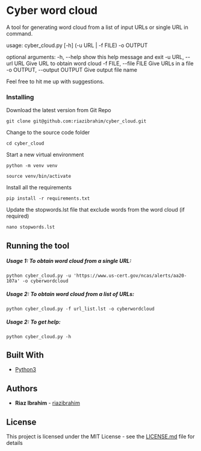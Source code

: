 # Cyber word cloud

A tool for generating word cloud from a list of input URLs or single URL in command.

usage: cyber_cloud.py [-h] (-u URL | -f FILE) -o OUTPUT

optional arguments:
  -h, --help                    show this help message and exit
  -u URL, --url URL             Give URL to obtain word cloud
  -f FILE, --file FILE          Give URLs in a file
  -o OUTPUT, --output OUTPUT    Give output file name


Feel free to hit me up with suggestions.


### Installing

Download the latest version from Git Repo

```
git clone git@github.com:riazibrahim/cyber_cloud.git
```

Change to the source code folder

```
cd cyber_cloud
```
Start a new virtual environment

```
python -m venv venv

source venv/bin/activate
```

Install all the requirements

```
pip install -r requirements.txt
```

Update the stopwords.lst file that exclude words from the word cloud (if required)

```
nano stopwords.lst
```


## Running the tool


##### Usage 1: To obtain word cloud from a single URL:
```
python cyber_cloud.py -u 'https://www.us-cert.gov/ncas/alerts/aa20-107a' -o cyberwordcloud
```
##### Usage 2: To obtain word cloud from a list of  URLs:
```
python cyber_cloud.py -f url_list.lst -o cyberwordcloud 
```

##### Usage 2: To get help:
```
python cyber_cloud.py -h
```


## Built With

* [Python3](https://www.python.org/download/releases/3.0/) 


## Authors

* **Riaz Ibrahim** - [riazibrahim](https://github.com/https://github.com/riazibrahim/)

## License

This project is licensed under the MIT License - see the [LICENSE.md](LICENSE) file for details
